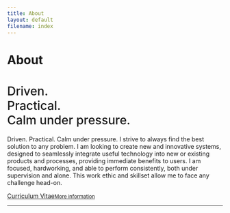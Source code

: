 ```yaml
---
title: About
layout: default
filename: index
--- 
```

<h1>About</h1>

<h1 style="text-align:left; font-weight:500;">Driven.<br>Practical.<br>Calm under pressure.</h1>

<p>
  Driven. Practical. Calm under pressure. I strive to always find the best solution to any problem. I am looking to create new and innovative systems, designed to seamlessly integrate useful technology into new or existing products and processes, providing immediate benefits to users. I am focused, hardworking, and able to perform consistently, both under supervision and alone. This work ethic and skillset allow me to face any challenge head-on. 
</p>

<div class="linkbox">
  <a href="resources/CV_StefanDominicus.pdf" target="_blank">Curriculum Vitae<small>More information</small></a>
</div>

<hr>
